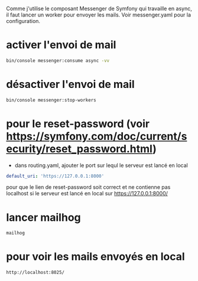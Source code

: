 Comme j'utilise le composant Messenger de Symfony qui travaille en async, il faut lancer un worker pour envoyer les mails.
Voir messenger.yaml pour la configuration.

# activer l'envoi de mail
```bash
bin/console messenger:consume async -vv
```

# désactiver l'envoi de mail
```bash
bin/console messenger:stop-workers
```

# pour le reset-password (voir https://symfony.com/doc/current/security/reset_password.html)
- dans routing.yaml, ajouter le port sur lequl le serveur est lancé en local

```yaml
default_uri: 'https://127.0.0.1:8000'
```
pour que le lien de reset-password soit correct et ne contienne pas localhost si le serveur est lancé en local sur  https://127.0.0.1:8000/

# lancer mailhog

```bash
mailhog
```

# pour voir les mails envoyés en local

```bash
http://localhost:8025/
```